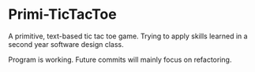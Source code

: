 # Primi-TicTacToe
A primitive, text-based tic tac toe game. Trying to apply skills learned in a second year software design class.

Program is working. Future commits will mainly focus on refactoring.
